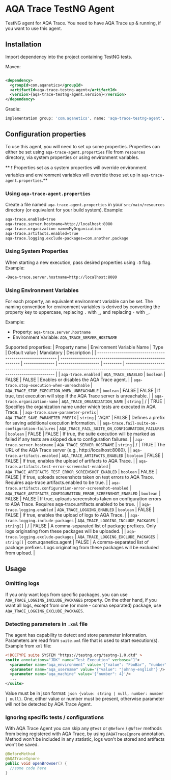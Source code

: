 # AQA Trace TestNG Agent

TestNG agent for AQA Trace. You need to have AQA Trace up & running, if you want to use this agent.

## Installation

Import dependency into the project containing TestNG tests.

Maven:

```xml

<dependency>
  <groupId>com.aqanetics</groupId>
  <artifactId>aqa-trace-testng-agent</artifactId>
  <version>{aqa-trace-testng-agent.version}</version>
</dependency>
```

Gradle:

```bash
implementation group: 'com.aqanetics', name: 'aqa-trace-testng-agent', version: ''
```

## Configuration properties

To use this agent, you will need to set up some properties. Properties can either be set using
`aqa-trace-agent.properties` file from `resources` directory, via system properties or using environment variables.

** ❗ Properties set as a system properties will override environment variables and environment variables will override those set up
in `aqa-trace-agent.properties`.**

### Using `aqa-trace-agent.properties`

Create a file named `aqa-trace-agent.properties` in your `src/main/resources` directory (or
equivalent
for your build system).
Example:

```bash
aqa-trace.enabled=true
aqa-trace.server.hostname=http://localhost:8080
aqa-trace.organization-name=MyOrganization
aqa-trace.artifacts.enabled=true
aqa-trace.logging.exclude-packages=com.another.package
```

### Using System Properties

When starting a new execution, pass desired properties using `-D` flag. Example:
```bash
-Daqa-trace.server.hostname=http://localhost:8080
```

### Using Environment Variables

For each property, an equivalent environment variable can be set. The naming convention for
environment variables is derived by converting the property key to uppercase, replacing `.` with
`_`, and replacing `-` with `_`.

Example:

* Property: `aqa-trace.server.hostname`
* Environment Variable: `AQA_TRACE_SERVER_HOSTNAME`

Supported properties:
| Property name | Environment Variable Name | Type | Default value | Mandatory | Description |
| ---------------------------------------------------------- | ---------------------------------------------------------- | --------------- | -------------------- | --------- | ------------------------------------------------------------------------------------------------------------------------- |
| `aqa-trace.enabled` | `AQA_TRACE_ENABLED` | `boolean` | FALSE | FALSE | Enables or disables the AQA Trace agent. |
| `aqa-trace.stop-execution-when-unreachable` | `AQA_TRACE_STOP_EXECUTION_WHEN_UNREACHABLE` | `boolean` | FALSE | FALSE | If true, test execution will stop if the AQA Trace server is unreachable. |
| `aqa-trace.organization-name` | `AQA_TRACE_ORGANIZATION_NAME` | `string` | / | TRUE | Specifies the organization name under which tests are executed in AQA Trace. |
| `aqa-trace.save-parameter-prefix` | `AQA_TRACE_SAVE_PARAMETER_PREFIX` | `string` | "AQA" | FALSE | Defines a prefix for saving additional execution information. |
| `aqa-trace.fail-suite-on-configuration-failures` | `AQA_TRACE_FAIL_SUITE_ON_CONFIGURATION_FAILURES` | `boolean` | FALSE | FALSE | If true, the suite execution will be marked as failed if any tests are skipped due to configuration failures. |
| `aqa-trace.server.hostname` | `AQA_TRACE_SERVER_HOSTNAME` | `string` | / | TRUE | The URL of the AQA Trace server (e.g., http://localhost:8080). |
| `aqa-trace.artifacts.enabled` | `AQA_TRACE_ARTIFACTS_ENABLED` | `boolean` | FALSE | FALSE | If true, enables the upload of artifacts to AQA Trace. |
| `aqa-trace.artifacts.test-error-screenshot-enabled` | `AQA_TRACE_ARTIFACTS_TEST_ERROR_SCREENSHOT_ENABLED` | `boolean` | FALSE | FALSE | If true, uploads screenshots taken on test errors to AQA Trace. Requires aqa-trace.artifacts.enabled to be true. |
| `aqa-trace.artifacts.configuration-error-screenshot-enabled` | `AQA_TRACE_ARTIFACTS_CONFIGURATION_ERROR_SCREENSHOT_ENABLED` | `boolean` | FALSE | FALSE | If true, uploads screenshots taken on configuration errors to AQA Trace. Requires aqa-trace.artifacts.enabled to be true. |
| `aqa-trace.logging.enabled` | `AQA_TRACE_LOGGING_ENABLED` | `boolean` | FALSE | FALSE | If true, enables the upload of logs to AQA Trace. |
| `aqa-trace.logging.include-packages` | `AQA_TRACE_LOGGING_INCLUDE_PACKAGES` | `string[]` | / | FALSE | A comma-separated list of package prefixes. Only logs originating from these packages will be uploaded. |
| `aqa-trace.logging.exclude-packages` | `AQA_TRACE_LOGGING_EXCLUDE_PACKAGES` | `string[]` | com.aqanetics.agent | FALSE | A comma-separated list of package prefixes. Logs originating from these packages will be excluded from upload. |

## Usage

### Omitting logs

If you only want logs from specific packages, you can use `AQA_TRACE_LOGGING_INCLUDE_PACKAGES` property. On the other hand, if you want all logs, except from one (or more - comma separated) package, use `AQA_TRACE_LOGGING_EXCLUDE_PACKAGES`.

### Detecting parameters in `.xml` file

The agent has capability to detect and store parameter information. Parameters are read from `suite.xml` file that is used to start execution(s). Example from `xml` file:

```xml
<!DOCTYPE suite SYSTEM "https://testng.org/testng-1.0.dtd" >
<suite annotations="JDK" name="Test Execution" verbose="1">
  <parameter name="aqa_environment" value='{"value": "FooBar", "number": 42}'/>
  <parameter name="aqa_username" value='{"value": "johnny-english"}'/>
  <parameter name="aqa_machine" value='{"number": 4}'/>
  ...
</suite>
```

Value must be in json format: ```json {value: string | null, number: number | null}```. One, either value or number must be present, otherwise parameter will not be detected by AQA Trace Agent.

### Ignoring specific tests / configurations

With AQA Trace Agent you can skip any `@Test` or `@Before` / `@After` methods from being registered with AQA Trace, by using `@AQATraceIgnore` annotation. Method won't be included in any statistic, logs won't be stored and artifacts won't be saved. 

```java
@BeforeMethod
@AQATraceIgnore
public void openBrowser() {
  //some code here
}
```